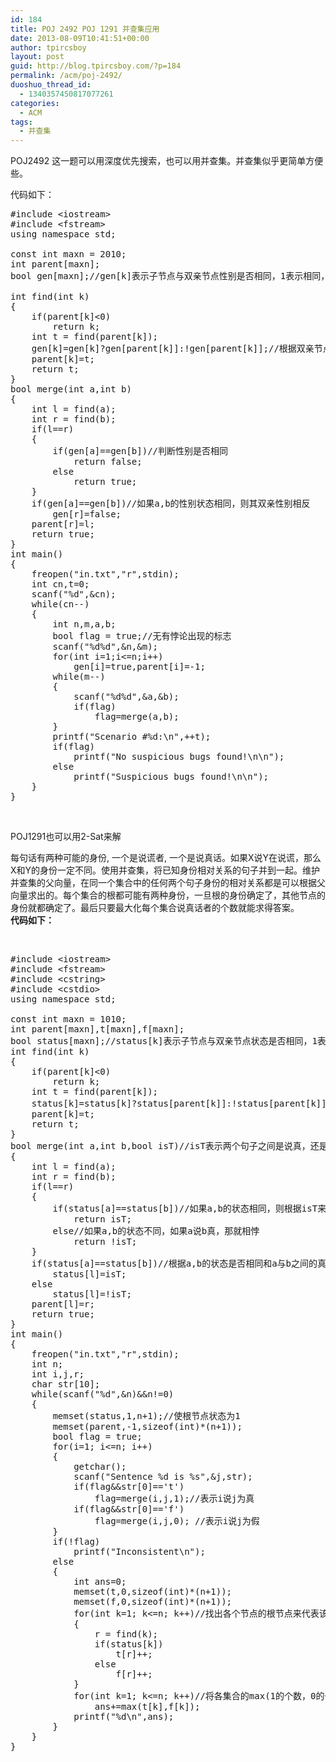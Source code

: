 ```yaml
---
id: 184
title: POJ 2492 POJ 1291 并查集应用
date: 2013-08-09T10:41:51+00:00
author: tpircsboy
layout: post
guid: http://blog.tpircsboy.com/?p=184
permalink: /acm/poj-2492/
duoshuo_thread_id:
  - 1340357450817077261
categories:
  - ACM
tags:
  - 并查集
---
```

POJ2492 这一题可以用深度优先搜索，也可以用并查集。并查集似乎更简单方便些。

代码如下：

<pre class="lang:c++ decode:true ">#include &lt;iostream&gt;
#include &lt;fstream&gt;
using namespace std;

const int maxn = 2010;
int parent[maxn];
bool gen[maxn];//gen[k]表示子节点与双亲节点性别是否相同，1表示相同，0表示不同

int find(int k)
{
    if(parent[k]&lt;0)
        return k;
    int t = find(parent[k]);
    gen[k]=gen[k]?gen[parent[k]]:!gen[parent[k]];//根据双亲节点的性别，更改子节点的性别
    parent[k]=t;
    return t;
}
bool merge(int a,int b)
{
    int l = find(a);
    int r = find(b);
    if(l==r)
    {
        if(gen[a]==gen[b])//判断性别是否相同
            return false;
        else
            return true;
    }
    if(gen[a]==gen[b])//如果a,b的性别状态相同，则其双亲性别相反
        gen[r]=false;
    parent[r]=l;
    return true;
}
int main()
{
    freopen("in.txt","r",stdin);
    int cn,t=0;
    scanf("%d",&cn);
    while(cn--)
    {
        int n,m,a,b;
        bool flag = true;//无有悖论出现的标志
        scanf("%d%d",&n,&m);
        for(int i=1;i&lt;=n;i++)
            gen[i]=true,parent[i]=-1;
        while(m--)
        {
            scanf("%d%d",&a,&b);
            if(flag)
                flag=merge(a,b);
        }
        printf("Scenario #%d:\n",++t);
        if(flag)
            printf("No suspicious bugs found!\n\n");
        else
            printf("Suspicious bugs found!\n\n");
    }
}
</pre>

&nbsp;

POJ1291也可以用2-Sat来解

<div>
  每句话有两种可能的身份, 一个是说谎者, 一个是说真话。如果X说Y在说谎，那么X和Y的身份一定不同。使用并查集，将已知身份相对关系的句子并到一起。维护并查集的父向量，在同一个集合中的任何两个句子身份的相对关系都是可以根据父向量求出的。每个集合的根都可能有两种身份，一旦根的身份确定了，其他节点的身份就都确定了。最后只要最大化每个集合说真话者的个数就能求得答案。
</div>

<div>
</div>

<div>
  <strong>代码如下：</strong>
</div>

&nbsp;

<pre class="lang:c++ decode:true ">#include &lt;iostream&gt;
#include &lt;fstream&gt;
#include &lt;cstring&gt;
#include &lt;cstdio&gt;
using namespace std;

const int maxn = 1010;
int parent[maxn],t[maxn],f[maxn];
bool status[maxn];//status[k]表示子节点与双亲节点状态是否相同，1表示相同，0表示不同
int find(int k)
{
    if(parent[k]&lt;0)
        return k;
    int t = find(parent[k]);
    status[k]=status[k]?status[parent[k]]:!status[parent[k]];//根据双亲节点状态，更改子节点状态
    parent[k]=t;
    return t;
}
bool merge(int a,int b,bool isT)//isT表示两个句子之间是说真，还是假
{
    int l = find(a);
    int r = find(b);
    if(l==r)
    {
        if(status[a]==status[b])//如果a,b的状态相同，则根据isT来判断是否相悖，如果a说b假，那就相悖
            return isT;
        else//如果a,b的状态不同，如果a说b真，那就相悖
            return !isT;
    }
    if(status[a]==status[b])//根据a,b的状态是否相同和a与b之间的真假声明，来改变l集合根节点的状态
        status[l]=isT;
    else
        status[l]=!isT;
    parent[l]=r;
    return true;
}
int main()
{
    freopen("in.txt","r",stdin);
    int n;
    int i,j,r;
    char str[10];
    while(scanf("%d",&n)&&n!=0)
    {
        memset(status,1,n+1);//使根节点状态为1
        memset(parent,-1,sizeof(int)*(n+1));
        bool flag = true;
        for(i=1; i&lt;=n; i++)
        {
            getchar();
            scanf("Sentence %d is %s",&j,str);
            if(flag&&str[0]=='t')
                flag=merge(i,j,1);//表示i说j为真
            if(flag&&str[0]=='f')
                flag=merge(i,j,0); //表示i说j为假
        }
        if(!flag)
            printf("Inconsistent\n");
        else
        {
            int ans=0;
            memset(t,0,sizeof(int)*(n+1));
            memset(f,0,sizeof(int)*(n+1));
            for(int k=1; k&lt;=n; k++)//找出各个节点的根节点来代表该集合，并统计1的个数和0的个数
            {
                r = find(k);
                if(status[k])
                    t[r]++;
                else
                    f[r]++;
            }
            for(int k=1; k&lt;=n; k++)//将各集合的max(1的个数，0的个数）加起来
                ans+=max(t[k],f[k]);
            printf("%d\n",ans);
        }
    }
}
</pre>

&nbsp;